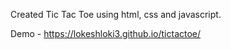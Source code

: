 Created Tic Tac Toe using html, css and javascript.

Demo - https://lokeshloki3.github.io/tictactoe/
